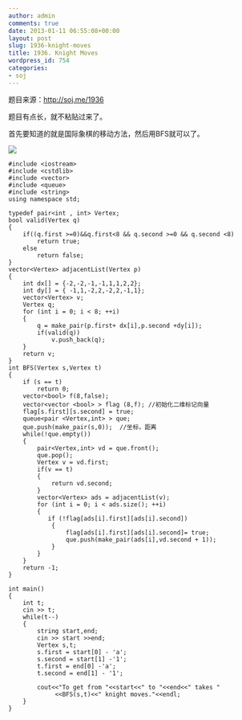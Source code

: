 ```yaml
---
author: admin
comments: true
date: 2013-01-11 06:55:08+00:00
layout: post
slug: 1936-knight-moves
title: 1936. Knight Moves
wordpress_id: 754
categories:
- soj
---
```


题目来源：http://soj.me/1936

题目有点长，就不粘贴过来了。

首先要知道的就是国际象棋的移动方法，然后用BFS就可以了。

![](http://p.blog.csdn.net/images/p_blog_csdn_net/livelylittlefish/%E6%A3%8B%E7%9B%98.jpg)


    #include <iostream>
    #include <cstdlib>
    #include <vector>
    #include <queue>
    #include <string>
    using namespace std;

    typedef pair<int , int> Vertex;
    bool valid(Vertex q)
    {
        if((q.first >=0)&&q.first<8 && q.second >=0 && q.second <8)
            return true;
        else 
            return false;
    }
    vector<Vertex> adjacentList(Vertex p)
    {
        int dx[] = {-2,-2,-1,-1,1,1,2,2};
        int dy[] = { -1,1,-2,2,-2,2,-1,1};
        vector<Vertex> v;
        Vertex q;
        for (int i = 0; i < 8; ++i)
        {
            q = make_pair(p.first+ dx[i],p.second +dy[i]);
            if(valid(q))
                v.push_back(q);
        }
        return v;
    }
    int BFS(Vertex s,Vertex t)
    {
        if (s == t)
            return 0;
        vector<bool> f(8,false);
        vector<vector <bool> > flag (8,f); //初始化二维标记向量
        flag[s.first][s.second] = true;
        queue<pair <Vertex,int> > que;
        que.push(make_pair(s,0));  //坐标，距离
        while(!que.empty())
        {
            pair<Vertex,int> vd = que.front();
            que.pop();
            Vertex v = vd.first;
            if(v == t)
            {
                return vd.second;
            }
            vector<Vertex> ads = adjacentList(v);
            for (int i = 0; i < ads.size(); ++i)
            {
               if (!flag[ads[i].first][ads[i].second])
                {
                    flag[ads[i].first][ads[i].second]= true;
                    que.push(make_pair(ads[i],vd.second + 1));
                } 
            }
        }
        return -1;
    }

    int main()
    {
        int t;
        cin >> t;
        while(t--)
        {
            string start,end;
            cin >> start >>end;
            Vertex s,t;
            s.first = start[0] - 'a';
            s.second = start[1] -'1';
            t.first = end[0] -'a';
            t.second = end[1] - '1';
       
            cout<<"To get from "<<start<<" to "<<end<<" takes "
                 <<BFS(s,t)<<" knight moves."<<endl;
        }
    }
